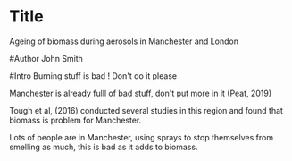 # Title 
Ageing of biomass during aerosols in Manchester and London

#Author 
John Smith

#Intro
Burning stuff is bad ! Don't do it please

Manchester is already fulll of bad stuff, don't put more in it (Peat, 2019)

Tough et al, (2016) conducted several studies in this region and found that biomass is problem for Manchester. 

Lots of people are in Manchester, using sprays to stop themselves from smelling as much, this is bad as it adds to biomass. 
